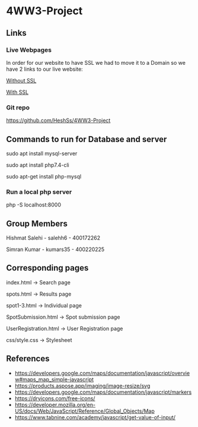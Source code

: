 # 4WW3-Project

## Links

### Live Webpages

In order for our website to have SSL we had to move it to a Domain so we have 2 links to our live website:

[Without SSL](http://3.21.3.118/)

[With SSL](http://hishmatsalehi.me/)

### Git repo

https://github.com/HeshSs/4WW3-Project

## Commands to run for Database and server

sudo apt install mysql-server

sudo apt install php7.4-cli

sudo apt-get install php-mysql

### Run a local php server

php -S localhost:8000

## Group Members

Hishmat Salehi - salehh6 - 400172262

Simran Kumar - kumars35 - 400220225

## Corresponding pages

index.html -> Search page

spots.html -> Results page

spot1-3.html -> Individual page

SpotSubmission.html -> Spot submission page

UserRegistration.html -> User Registration page

css/style.css -> Stylesheet

## References

- https://developers.google.com/maps/documentation/javascript/overview#maps_map_simple-javascript
- https://products.aspose.app/imaging/image-resize/svg
- https://developers.google.com/maps/documentation/javascript/markers
- https://dryicons.com/free-icons/
- https://developer.mozilla.org/en-US/docs/Web/JavaScript/Reference/Global_Objects/Map
- https://www.tabnine.com/academy/javascript/get-value-of-input/